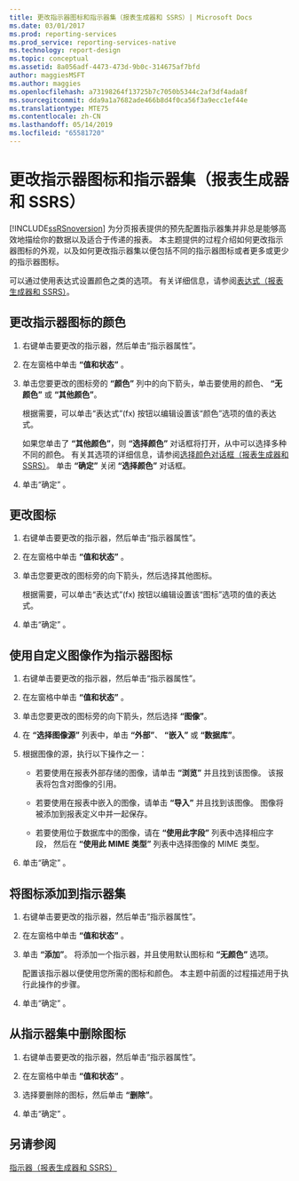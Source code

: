 ```yaml
---
title: 更改指示器图标和指示器集（报表生成器和 SSRS）| Microsoft Docs
ms.date: 03/01/2017
ms.prod: reporting-services
ms.prod_service: reporting-services-native
ms.technology: report-design
ms.topic: conceptual
ms.assetid: 8a056adf-4473-473d-9b0c-314675af7bfd
author: maggiesMSFT
ms.author: maggies
ms.openlocfilehash: a73198264f13725b7c7050b5344c2af3df4ada8f
ms.sourcegitcommit: dda9a1a7682ade466b8d4f0ca56f3a9ecc1ef44e
ms.translationtype: MTE75
ms.contentlocale: zh-CN
ms.lasthandoff: 05/14/2019
ms.locfileid: "65581720"
---
```

# <a name="change-indicator-icons-and-indicator-sets-report-builder-and-ssrs"></a>更改指示器图标和指示器集（报表生成器和 SSRS）
  [!INCLUDE[ssRSnoversion](../../includes/ssrsnoversion-md.md)] 为分页报表提供的预先配置指示器集并非总是能够高效地描绘你的数据以及适合于传递的报表。 本主题提供的过程介绍如何更改指示器图标的外观，以及如何更改指示器集以便包括不同的指示器图标或者更多或更少的指示器图标。  
  
 可以通过使用表达式设置颜色之类的选项。 有关详细信息，请参阅[表达式（报表生成器和 SSRS）](../../reporting-services/report-design/expressions-report-builder-and-ssrs.md)。  
  
## <a name="to-change-the-color-of-an-indicator-icon"></a>更改指示器图标的颜色  
  
1.  右键单击要更改的指示器，然后单击“指示器属性”。  
  
2.  在左窗格中单击 **“值和状态”** 。  
  
3.  单击您要更改的图标旁的 **“颜色”** 列中的向下箭头，单击要使用的颜色、 **“无颜色”** 或 **“其他颜色”**。  
  
     根据需要，可以单击“表达式”(fx) 按钮以编辑设置该“颜色”选项的值的表达式。  
  
     如果您单击了 **“其他颜色”**，则 **“选择颜色”** 对话框将打开，从中可以选择多种不同的颜色。 有关其选项的详细信息，请参阅[选择颜色对话框（报表生成器和 SSRS）](https://msdn.microsoft.com/library/ac7089a3-5c7b-4f53-8348-180610e86da2)。 单击 **“确定”** 关闭 **“选择颜色”** 对话框。  
  
4.  单击“确定” 。  
  
## <a name="to-change-the-icon"></a>更改图标  
  
1.  右键单击要更改的指示器，然后单击“指示器属性”。  
  
2.  在左窗格中单击 **“值和状态”** 。  
  
3.  单击您要更改的图标旁的向下箭头，然后选择其他图标。  
  
     根据需要，可以单击“表达式”(fx) 按钮以编辑设置该“图标”选项的值的表达式。  
  
4.  单击“确定” 。  
  
## <a name="to-use-a-custom-image-as-an-indicator-icon"></a>使用自定义图像作为指示器图标  
  
1.  右键单击要更改的指示器，然后单击“指示器属性”。  
  
2.  在左窗格中单击 **“值和状态”** 。  
  
3.  单击您要更改的图标旁的向下箭头，然后选择 **“图像”**。  
  
4.  在 **“选择图像源”** 列表中，单击 **“外部”**、 **“嵌入”** 或 **“数据库”**。  
  
5.  根据图像的源，执行以下操作之一：  
  
    -   若要使用在报表外部存储的图像，请单击 **“浏览”** 并且找到该图像。 该报表将包含对图像的引用。  
  
    -   若要使用在报表中嵌入的图像，请单击 **“导入”** 并且找到该图像。 图像将被添加到报表定义中并一起保存。  
  
    -   若要使用位于数据库中的图像，请在 **“使用此字段”** 列表中选择相应字段， 然后在 **“使用此 MIME 类型”** 列表中选择图像的 MIME 类型。  
  
6.  单击“确定” 。  
  
## <a name="to-add-an-icon-to-the-indicator-set"></a>将图标添加到指示器集  
  
1.  右键单击要更改的指示器，然后单击“指示器属性”。  
  
2.  在左窗格中单击 **“值和状态”** 。  
  
3.  单击 **“添加”**。 将添加一个指示器，并且使用默认图标和 **“无颜色”** 选项。  
  
     配置该指示器以便使用您所需的图标和颜色。 本主题中前面的过程描述用于执行此操作的步骤。  
  
4.  单击“确定” 。  
  
## <a name="to-delete-an-icon-to-the-indicator-set"></a>从指示器集中删除图标  
  
1.  右键单击要更改的指示器，然后单击“指示器属性”。  
  
2.  在左窗格中单击 **“值和状态”** 。  
  
3.  选择要删除的图标，然后单击 **“删除”**。  
  
4.  单击“确定” 。  
  
## <a name="see-also"></a>另请参阅  
 [指示器（报表生成器和 SSRS）](../../reporting-services/report-design/indicators-report-builder-and-ssrs.md)  
  
  
